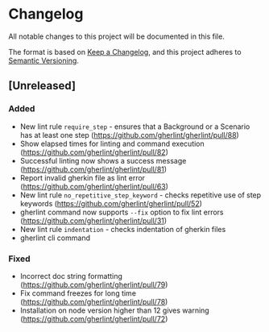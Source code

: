 # Changelog

All notable changes to this project will be documented in this file.

The format is based on [Keep a Changelog](https://keepachangelog.com/en/1.0.0/),
and this project adheres to [Semantic Versioning](https://semver.org/spec/v2.0.0.html).

## [Unreleased]

### Added

-   New lint rule `require_step` - ensures that a Background or a Scenario has at least one step (https://github.com/gherlint/gherlint/pull/88)
-   Show elapsed times for linting and command execution (https://github.com/gherlint/gherlint/pull/82)
-   Successful linting now shows a success message (https://github.com/gherlint/gherlint/pull/81)
-   Report invalid gherkin file as lint error (https://github.com/gherlint/gherlint/pull/63)
-   New lint rule `no_repetitive_step_keyword` - checks repetitive use of step keywords (https://github.com/gherlint/gherlint/pull/52)
-   gherlint command now supports `--fix` option to fix lint errors (https://github.com/gherlint/gherlint/pull/31)
-   New lint rule `indentation` - checks indentation of gherkin files
-   gherlint cli command

### Fixed

-   Incorrect doc string formatting (https://github.com/gherlint/gherlint/pull/79)
-   Fix command freezes for long time (https://github.com/gherlint/gherlint/pull/78)
-   Installation on node version higher than 12 gives warning (https://github.com/gherlint/gherlint/pull/72)
